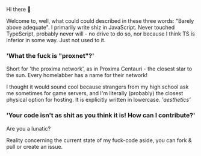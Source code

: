 Hi there 👋

Welcome to, well, what could could described in these three words: "Barely above adequate".
I primarily write shiz in JavaScript. Never touched TypeScript, probably never will - no drive to do so, nor because I think TS is inferior in some way. Just not used to it.

### 'What the fuck is "proxnet"?'
Short for 'the proxima network', as in Proxima Centauri - the closest star to the sun. Every homelabber has a name for their network!

I thought it would sound cool because strangers from my high school ask me sometimes for game servers, and I'm literally (probably) the closest physical option for hosting.
It is explicitly written in lowercase. *'aesthetics'*

### 'Your code isn't as shit as you think it is! How can I contribute?'
Are you a lunatic?

Reality concerning the current state of my fuck-code aside, you can fork & pull or create an issue.
